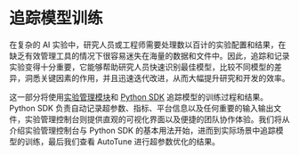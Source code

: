 # 追踪模型训练

在复杂的 AI 实验中，研究人员或工程师需要处理数以百计的实验配置和结果，在缺乏有效管理工具的情况下很容易迷失在海量的数据和文件中。因此，追踪和记录实验变得十分重要，它能够帮助研究人员快速识别最佳模型，比较不同模型的差异，洞悉关键因素的作用，并且迅速迭代改进，从而大幅提升研究和开发的效率。

这一部分将使用[实验管理模块](../modules/experiment-management.md)和 [Python SDK](../tools/python-sdk-t9k/index.md) 追踪模型的训练过程和结果。Python SDK 负责自动记录超参数、指标、平台信息以及任何重要的输入输出文件，实验管理控制台则提供直观的可视化界面以及便捷的团队协作体验。我们将从介绍实验管理控制台与 Python SDK 的基本用法开始，进而到实际场景中追踪模型的训练，最后我们查看 AutoTune 进行超参数优化的结果。
